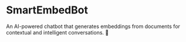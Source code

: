 # SmartEmbedBot
An AI-powered chatbot that generates embeddings from documents for contextual and intelligent conversations. 🚀
